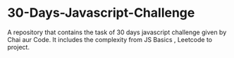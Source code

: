 # 30-Days-Javascript-Challenge
A repository that contains the task of 30 days javascript challenge given by Chai aur Code. It includes the complexity from JS Basics , Leetcode to project.
